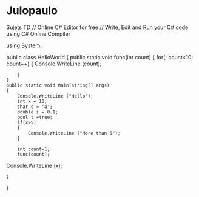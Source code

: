 # Julopaulo
Sujets TD
// Online C# Editor for free
// Write, Edit and Run your C# code using C# Online Compiler

using System;

public class HelloWorld
{
    public static void func(int count)
    {
        for(; count<10; count++)
        {
            Console.WriteLine (count);

        }     
    }
    public static void Main(string[] args)
    {
        Console.WriteLine ("Hello");
        int x = 10;
        char c = 'a';
        double i = 0.1;
        bool t =true;
        if(x>5)
        {
            Console.WriteLine ("More than 5");
        }
        
        int count=1;
        func(count);

        
Console.WriteLine (x);
        
    }
}
